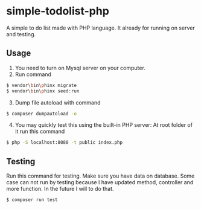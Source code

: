 # simple-todolist-php
A simple to do list made with PHP language.
It already for running on server and testing.

## Usage

1. You need to turn on Mysql server on your computer.
2. Run command

```bash
$ vendor\bin\phinx migrate
$ vendor\bin\phinx seed:run
```

3. Dump file autoload with command

```bash
$ composer dumpautoload -o
```

4. You may quickly test this using the built-in PHP server:
At root folder of it run this command

```bash
$ php -S localhost:8080 -t public index.php
```

## Testing

Run this command for testing. Make sure you have data on database.
Some case can not run by testing because I have updated method, controller and more function.
In the future I will to do that.

```bash
$ composer run test
```
